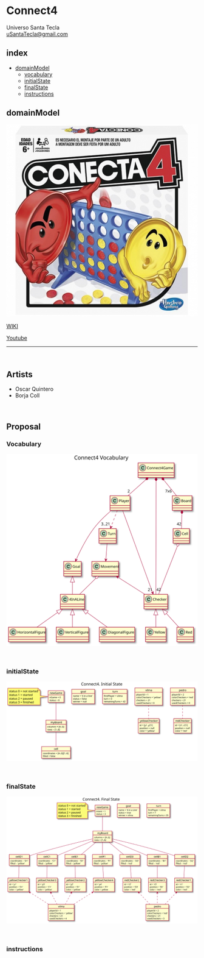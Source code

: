 # Connect4
Universo Santa Tecla  
[uSantaTecla@gmail.com](mailto:uSantaTecla@gmail.com)  

## index

* [domainModel](#domainModel)  
    * [vocabulary](#vocabulary)  
    * [initialState](#initialState)  
    * [finalState](#finalState)
    * [instructions](#instructions)  

## domainModel  

![connect4](./docs/images/conecta4.jpg)  

[WIKI](https://es.wikipedia.org/wiki/Conecta_4)

[Youtube](https://www.youtube.com/watch?v=JBSbiilzg9U)

---

<br>


## Artists
* Oscar Quintero
* Borja Coll

<br>

## Proposal

### Vocabulary

![Vocabulario](./docs/images/connect4--vocabulary.svg)

<br>

### initialState

![Estado_inicial](./docs/images/connect4--initial-state.svg)

<br>

### finalState

![Estado_final](./docs/images/connect4--final-state.svg)

<br>

### instructions


  